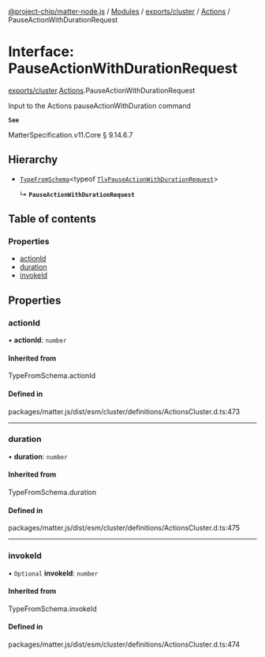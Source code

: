 [@project-chip/matter-node.js](../README.md) / [Modules](../modules.md) / [exports/cluster](../modules/exports_cluster.md) / [Actions](../modules/exports_cluster.Actions.md) / PauseActionWithDurationRequest

# Interface: PauseActionWithDurationRequest

[exports/cluster](../modules/exports_cluster.md).[Actions](../modules/exports_cluster.Actions.md).PauseActionWithDurationRequest

Input to the Actions pauseActionWithDuration command

**`See`**

MatterSpecification.v11.Core § 9.14.6.7

## Hierarchy

- [`TypeFromSchema`](../modules/exports_tlv.md#typefromschema)\<typeof [`TlvPauseActionWithDurationRequest`](../modules/exports_cluster.Actions.md#tlvpauseactionwithdurationrequest)\>

  ↳ **`PauseActionWithDurationRequest`**

## Table of contents

### Properties

- [actionId](exports_cluster.Actions.PauseActionWithDurationRequest.md#actionid)
- [duration](exports_cluster.Actions.PauseActionWithDurationRequest.md#duration)
- [invokeId](exports_cluster.Actions.PauseActionWithDurationRequest.md#invokeid)

## Properties

### actionId

• **actionId**: `number`

#### Inherited from

TypeFromSchema.actionId

#### Defined in

packages/matter.js/dist/esm/cluster/definitions/ActionsCluster.d.ts:473

___

### duration

• **duration**: `number`

#### Inherited from

TypeFromSchema.duration

#### Defined in

packages/matter.js/dist/esm/cluster/definitions/ActionsCluster.d.ts:475

___

### invokeId

• `Optional` **invokeId**: `number`

#### Inherited from

TypeFromSchema.invokeId

#### Defined in

packages/matter.js/dist/esm/cluster/definitions/ActionsCluster.d.ts:474
